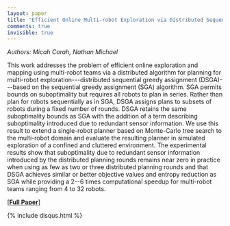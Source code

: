 ```yaml
---
layout: paper
title: "Efficient Online Multi-robot Exploration via Distributed Sequential Greedy Assignment"
comments: true
invisible: true
---
```


<p class="text-left"><i>Authors: Micah Corah, Nathan Michael</i></p>

This work addresses the problem of efficient online exploration and mapping using multi-robot teams via a distributed algorithm for planning for multi-robot exploration---distributed sequential greedy assignment (DSGA)---based on the sequential greedy assignment (SGA) algorithm. SGA permits bounds on suboptimality but requires all robots to plan in series. Rather than plan for robots sequentially as in SGA, DSGA assigns plans to subsets of robots during a fixed number of rounds. DSGA retains the same suboptimality bounds as SGA with the addition of a term describing suboptimality introduced due to redundant sensor information. We use this result to extend a single-robot planner based on Monte-Carlo tree search to the multi-robot domain and evaluate the resulting planner in simulated exploration of a confined and cluttered environment. The experimental results show that suboptimality due to redundant sensor information introduced by the distributed planning rounds remains near zero in practice when using as few as two or three distributed planning rounds and that DSGA achieves similar or better objective values and entropy reduction as SGA while providing a 2--6 times computational speedup for multi-robot teams ranging from 4 to 32 robots.

[<b><a href="https://storage.googleapis.com/rss2017-papers/26.pdf">Full Paper</a></b>]

{% include disqus.html %}